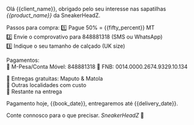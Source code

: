 Olá {{client_name}}, obrigado pelo seu interesse nas sapatilhas *{{product_name}}* da SneakerHeadZ.

Passos para compra:
1️⃣ Pague 50% = {{fifty_percent}} MT  
2️⃣ Envie o comprovativo para 848881318 (SMS ou WhatsApp)  
3️⃣ Indique o seu tamanho de calçado (UK size)

Pagamentos:  
📲 M-Pesa/Conta Móvel: 848881318
🏦 FNB: 0014.0000.2674.9329.10.134

🚛 Entregas gratuitas: Maputo & Matola  
🚗 Outras localidades com custo  
💸 Restante na entrega

Pagamento hoje, {{book_date}}, entregaremos até {{delivery_date}}.

Conte connosco para o que precisar.
_SneakerHeadZ_
👟